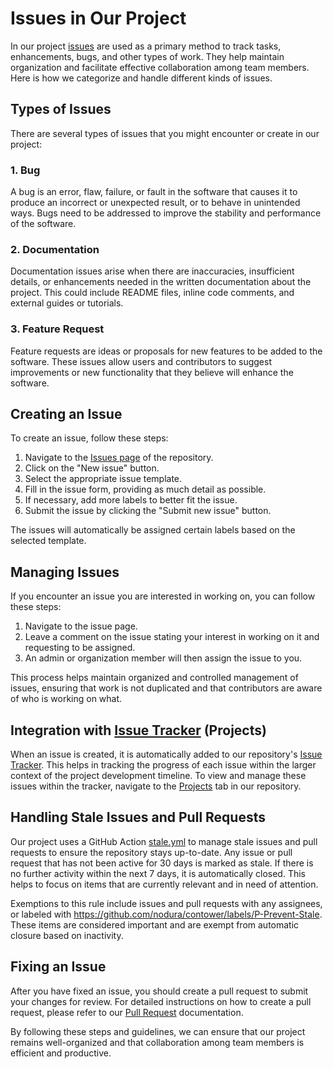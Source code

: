 # Issues in Our Project

In our project [issues](https://github.com/nodura/contower/issues) are used as a primary method to track tasks, enhancements, bugs, and other types of work. They help maintain organization and facilitate effective collaboration among team members. Here is how we categorize and handle different kinds of issues.

## Types of Issues

There are several types of issues that you might encounter or create in our project:

### 1. Bug

A bug is an error, flaw, failure, or fault in the software that causes it to produce an incorrect or unexpected result, or to behave in unintended ways. Bugs need to be addressed to improve the stability and performance of the software.

### 2. Documentation

Documentation issues arise when there are inaccuracies, insufficient details, or enhancements needed in the written documentation about the project. This could include README files, inline code comments, and external guides or tutorials.

### 3. Feature Request

Feature requests are ideas or proposals for new features to be added to the software. These issues allow users and contributors to suggest improvements or new functionality that they believe will enhance the software.

## Creating an Issue

To create an issue, follow these steps:

1. Navigate to the [Issues page](https://github.com/nodura/contower/issues) of the repository.
2. Click on the "New issue" button.
3. Select the appropriate issue template.
4. Fill in the issue form, providing as much detail as possible.
5. If necessary, add more labels to better fit the issue.
6. Submit the issue by clicking the "Submit new issue" button.

The issues will automatically be assigned certain labels based on the selected template.

## Managing Issues

If you encounter an issue you are interested in working on, you can follow these steps:

1. Navigate to the issue page.
2. Leave a comment on the issue stating your interest in working on it and requesting to be assigned.
3. An admin or organization member will then assign the issue to you.

This process helps maintain organized and controlled management of issues, ensuring that work is not duplicated and that contributors are aware of who is working on what.

## Integration with [Issue Tracker](issue_tracker.md) (Projects)

When an issue is created, it is automatically added to our repository's [Issue Tracker](https://github.com/orgs/nodura/projects/1). This helps in tracking the progress of each issue within the larger context of the project development timeline. To view and manage these issues within the tracker, navigate to the [Projects](https://github.com/nodura/contower/projects?query=is%3Aopen) tab in our repository.

## Handling Stale Issues and Pull Requests

Our project uses a GitHub Action [stale.yml](https://github.com/nodura/contower/blob/stable/.github/workflows/stale.yml) to manage stale issues and pull requests to ensure the repository stays up-to-date. Any issue or pull request that has not been active for 30 days is marked as stale. If there is no further activity within the next 7 days, it is automatically closed. This helps to focus on items that are currently relevant and in need of attention.

Exemptions to this rule include issues and pull requests with any assignees, or labeled with https://github.com/nodura/contower/labels/P-Prevent-Stale. These items are considered important and are exempt from automatic closure based on inactivity.

## Fixing an Issue

After you have fixed an issue, you should create a pull request to submit your changes for review. For detailed instructions on how to create a pull request, please refer to our [Pull Request](./pull_requests) documentation.

By following these steps and guidelines, we can ensure that our project remains well-organized and that collaboration among team members is efficient and productive.
